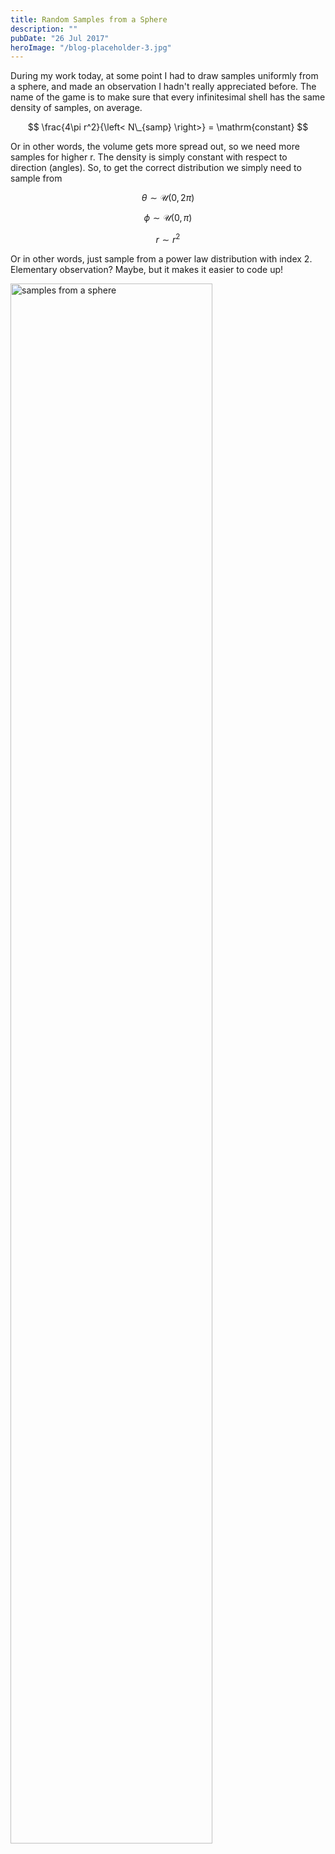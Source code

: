 ```yaml
---
title: Random Samples from a Sphere
description: ""
pubDate: "26 Jul 2017"
heroImage: "/blog-placeholder-3.jpg"
---
```


During my work today, at some point I had to draw samples uniformly from a sphere, and made an observation I hadn't really appreciated before. The name of the game is to make sure that every infinitesimal shell has the same density of samples, on average.

$$ \frac{4\pi r^2}{\left< N\_{samp} \right>} = \mathrm{constant} $$

Or in other words, the volume gets more spread out, so we need more samples for higher r. The density is simply constant with respect to direction (angles). So, to get the correct distribution we simply need to sample from

$$ \theta \sim \mathcal{U}(0,2\pi) $$

$$ \phi \sim \mathcal{U}(0,\pi) $$

$$ r \sim r^2 $$

Or in other words, just sample from a power law distribution with index 2. Elementary observation? Maybe, but it makes it easier to code up!

<img src="/static/images/samplesFromASphere.png" alt="samples from a sphere" width="80%"/>
